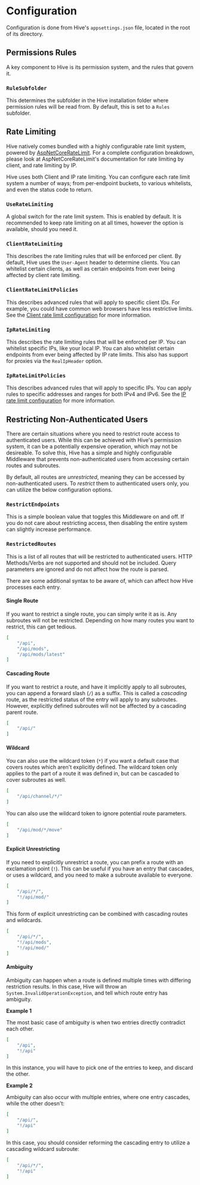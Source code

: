 ﻿# Configuration

Configuration is done from Hive's `appsettings.json` file, located in the root of its directory.

## Permissions Rules

A key component to Hive is its permission system, and the rules that govern it.

### `RuleSubfolder`

This determines the subfolder in the Hive installation folder where permission rules will be read from. By default, this is set to a `Rules` subfolder.

## Rate Limiting

Hive natively comes bundled with a highly configurable rate limit system, powered by [AspNetCoreRateLimit](https://github.com/stefanprodan/AspNetCoreRateLimit/).
For a complete configuration breakdown, please look at AspNetCoreRateLimit's documentation for rate limiting by client, and rate limiting by IP.

Hive uses both Client and IP rate limiting.
You can configure each rate limit system a number of ways; from per-endpoint buckets, to various whitelists, and even the status code to return.

### `UseRateLimiting`

A global switch for the rate limit system. This is enabled by default.
It is recommended to keep rate limiting on at all times, however the option is available, should you need it.

### `ClientRateLimiting`

This describes the rate limiting rules that will be enforced per client.
By default, Hive uses the `User-Agent` header to determine clients.
You can whitelist certain clients, as well as certain endpoints from ever being affected by client rate limiting.

### `ClientRateLimitPolicies`

This describes advanced rules that will apply to specific client IDs.
For example, you could have common web browsers have less restrictive limits.
See the [Client rate limit configuration](https://github.com/stefanprodan/AspNetCoreRateLimit/wiki/ClientRateLimitMiddleware#setup) for more information.

### `IpRateLimiting`

This describes the rate limiting rules that will be enforced per IP.
You can whitelist specific IPs, like your local IP. You can also whitelist certain endpoints from ever being affected by IP rate limits.
This also has support for proxies via the `RealIpHeader` option.

### `IpRateLimitPolicies`

This describes advanced rules that will apply to specific IPs.
You can apply rules to specific addresses and ranges for both IPv4 and IPv6.
See the [IP rate limit configuration](https://github.com/stefanprodan/AspNetCoreRateLimit/wiki/IpRateLimitMiddleware#setup) for more information.

## Restricting Non-Authenticated Users

There are certain situations where you need to restrict route access to authenticated users.
While this can be achieved with Hive's permission system, it can be a potentially expensive operation, which may not be desireable.
To solve this, Hive has a simple and highly configurable Middleware that prevents non-authenticated users from accessing certain routes and subroutes.

By default, all routes are *unrestricted*, meaning they can be accessed by non-authenticated users.
To *restrict* them to authenticated users only, you can utilize the below configuration options.

### `RestrictEndpoints`

This is a simple boolean value that toggles this Middleware on and off.
If you do not care about restricting access, then disabling the entire system can slightly increase performance.

### `RestrictedRoutes`

This is a list of all routes that will be restricted to authenticated users.
HTTP Methods/Verbs are not supported and should not be included.
Query parameters are ignored and do not affect how the route is parsed.

There are some additional syntax to be aware of, which can affect how Hive processes each entry.

#### Single Route

If you want to restrict a single route, you can simply write it as is. Any subroutes will not be restricted.
Depending on how many routes you want to restrict, this can get tedious.

```json
[
    "/api",
    "/api/mods",
    "/api/mods/latest"
]
```

#### Cascading Route

If you want to restrict a route, and have it implicitly apply to all subroutes, you can append a forward slash (`/`) as a suffix.
This is called a *cascading* route, as the restricted status of the entry will apply to any subroutes.
However, explicitly defined subroutes will not be affected by a cascading parent route.

```json
[
    "/api/"
]
```

#### Wildcard

You can also use the wildcard token (`*`) if you want a default case that covers routes which aren't explicitly defined.
The wildcard token only applies to the part of a route it was defined in, but can be cascaded to cover subroutes as well.

```json
[
    "/api/channel/*/"
]
```

You can also use the wildcard token to ignore potential route parameters.

```json
[
    "/api/mod/*/move"
]
```

#### Explicit Unrestricting

If you need to explicitly unrestrict a route, you can prefix a route with an exclamation point (`!`).
This can be useful if you have an entry that cascades, or uses a wildcard, and you need to make a subroute available to everyone.

```json
[
    "/api/*/",
    "!/api/mod/"
]
```

This form of explicit unrestricting can be combined with cascading routes and wildcards.

```json
[
    "/api/*/",
    "!/api/mods",
    "!/api/mod/"
]
```

#### Ambiguity

Ambiguity can happen when a route is defined multiple times with differing restriction results.
In this case, Hive will throw an `System.InvalidOperationException`, and tell which route entry has ambiguity.

**Example 1**

The most basic case of ambiguity is when two entries directly contradict each other.

```json
[
    "/api",
    "!/api"
]
```

In this instance, you will have to pick one of the entries to keep, and discard the other.

**Example 2**

Ambiguity can also occur with multiple entries, where one entry cascades, while the other doesn't:

```json
[
    "/api/",
    "!/api"
]
```

In this case, you should consider reforming the cascading entry to utilize a cascading wildcard subroute:

```json
[
    "/api/*/",
    "!/api"
]
```